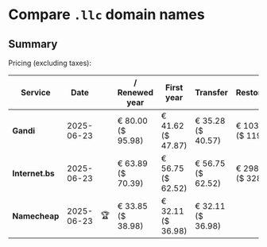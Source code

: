 # Compare `.llc` domain names

## Summary

Pricing (excluding taxes):

| Service | Date |  | / Renewed year | First year | Transfer | Restoration |
|--|--|--|--|--|--|--|
| **Gandi** | 2025-06-23 |  | € 80.00<br>($ 95.98) | € 41.62<br>($ 47.87) | € 35.28<br>($ 40.57) | € 103.89<br>($ 119.46) |
| **Internet.bs** | 2025-06-23 |  | € 63.89<br>($ 70.39) | € 56.75<br>($ 62.52) | € 56.75<br>($ 62.52) | € 298.25<br>($ 328.59) |
| **Namecheap** | 2025-06-23 | 🏆 | € 33.85<br>($ 38.98) | € 32.11<br>($ 36.98) | € 32.11<br>($ 36.98) |  |
